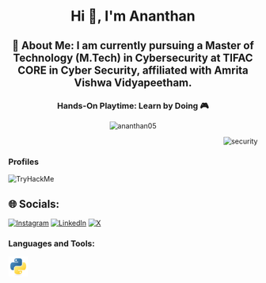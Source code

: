 <h1 align="center">Hi 👋, I'm Ananthan</h1>
<h2 align="center">💫 About Me: I am currently pursuing a Master of Technology (M.Tech) in Cybersecurity at TIFAC CORE in Cyber Security, affiliated with Amrita Vishwa Vidyapeetham.</h2>
<h3 align="center">Hands-On Playtime: Learn by Doing 🎮</h3>
<p align="center"> <img src="https://komarev.com/ghpvc/?username=ananthan05&label=Profile%20views&color=0e75b6&style=flat" alt="ananthan05" /> </p>
<img align="right" alt =" security" width"400" src="https://i.pinimg.com/originals/80/ab/46/80ab46ce3e991da1596d8358f459d587.gif">
<br> 

<h3 align="left">Profiles</h3>
<img src="https://tryhackme-badges.s3.amazonaws.com/PerPetrator.png" alt="TryHackMe">



## 🌐 Socials:
[![Instagram](https://img.shields.io/badge/Instagram-%23E4405F.svg?logo=Instagram&logoColor=white)](https://instagram.com/ananthan._.s) [![LinkedIn](https://img.shields.io/badge/LinkedIn-%230077B5.svg?logo=linkedin&logoColor=white)](https://www.linkedin.com/in/ananthanarayanan-s-9706a029a/?utm_source=share&utm_campaign=share_via&utm_content=profile&utm_medium=android_app) [![X](https://img.shields.io/badge/X-black.svg?logo=X&logoColor=white)](https://x.com/@Anantha03583386) 


<h3 align="left">Languages and Tools:</h3>
<p align="left"> <a href="https://www.python.org" target="_blank" rel="noreferrer"> <img src="https://raw.githubusercontent.com/devicons/devicon/master/icons/python/python-original.svg" alt="python" width="40" height="40"/> </a> </p>

